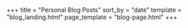 +++
title = "Personal Blog Posts"
sort_by = "date"
template = "blog_landing.html"
page_template = "blog-page.html"
+++